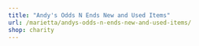 ```yaml
---
title: "Andy's Odds N Ends New and Used Items"
url: /marietta/andys-odds-n-ends-new-and-used-items/
shop: charity
---
```

